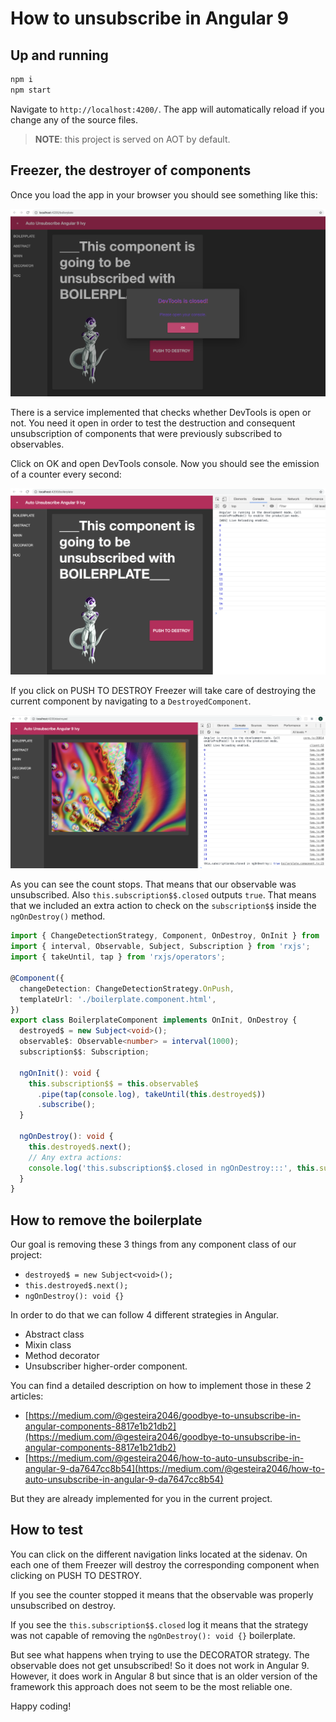 # How to unsubscribe in Angular 9

## Up and running

```bash
npm i
npm start
```

Navigate to `http://localhost:4200/`. The app will automatically reload if you change any of the source files.

> **NOTE**: this project is served on AOT by default.

## Freezer, the destroyer of components

Once you load the app in your browser you should see something like this:

<img src="src/assets/auto-unsubscribe-ng9-01.png">

There is a service implemented that checks whether DevTools is open or not. You need it open in order to test the destruction and consequent unsubscription of components that were previously subscribed to observables.

Click on OK and open DevTools console. Now you should see the emission of a counter every second:

<img src="src/assets/auto-unsubscribe-ng9-02.png">

If you click on PUSH TO DESTROY Freezer will take care of destroying the current component by navigating to a `DestroyedComponent`.

<img src="src/assets/auto-unsubscribe-ng9-03.png">

As you can see the count stops. That means that our observable was unsubscribed. Also `this.subscription$$.closed` outputs `true`. That means that we included an extra action to check on the `subscription$$` inside the `ngOnDestroy()` method.

```ts
import { ChangeDetectionStrategy, Component, OnDestroy, OnInit } from '@angular/core';
import { interval, Observable, Subject, Subscription } from 'rxjs';
import { takeUntil, tap } from 'rxjs/operators';

@Component({
  changeDetection: ChangeDetectionStrategy.OnPush,
  templateUrl: './boilerplate.component.html',
})
export class BoilerplateComponent implements OnInit, OnDestroy {
  destroyed$ = new Subject<void>();
  observable$: Observable<number> = interval(1000);
  subscription$$: Subscription;

  ngOnInit(): void {
    this.subscription$$ = this.observable$
      .pipe(tap(console.log), takeUntil(this.destroyed$))
      .subscribe();
  }

  ngOnDestroy(): void {
    this.destroyed$.next();
    // Any extra actions:
    console.log('this.subscription$$.closed in ngOnDestroy:::', this.subscription$$.closed);
  }
}
```

## How to remove the boilerplate

Our goal is removing these 3 things from any component class of our project:

* `destroyed$ = new Subject<void>();`
* `this.destroyed$.next();`
* `ngOnDestroy(): void {}`

In order to do that we can follow 4 different strategies in Angular.

* Abstract class
* Mixin class
* Method decorator
* Unsubscriber higher-order component.

You can find a detailed description on how to implement those in these 2 articles:

* [https://medium.com/@gesteira2046/goodbye-to-unsubscribe-in-angular-components-8817e1b21db2](https://medium.com/@gesteira2046/goodbye-to-unsubscribe-in-angular-components-8817e1b21db2)
* [https://medium.com/@gesteira2046/how-to-auto-unsubscribe-in-angular-9-da7647cc8b54](https://medium.com/@gesteira2046/how-to-auto-unsubscribe-in-angular-9-da7647cc8b54)

But they are already implemented for you in the current project.

## How to test

You can click on the different navigation links located at the sidenav. On each one of them Freezer will destroy the corresponding component when clicking on PUSH TO DESTROY.

If you see the counter stopped it means that the observable was properly unsubscribed on destroy.

If you see the `this.subscription$$.closed` log it means that the strategy was not capable of removing the `ngOnDestroy(): void {}` boilerplate.

But see what happens when trying to use the DECORATOR strategy. The observable does not get unsubscribed! So it does not work in Angular 9. However, it does work in Angular 8 but since that is an older version of the framework this approach does not seem to be the most reliable one.

Happy coding!

